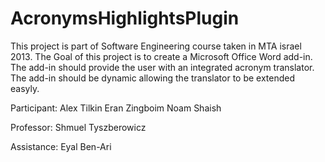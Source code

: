 AcronymsHighlightsPlugin
========================
This project is part of Software Engineering course taken in MTA israel 2013.
The Goal of this project is to create a Microsoft Office Word add-in.
The add-in should provide the user with an integrated acronym translator.
The add-in should be dynamic allowing the translator to be extended easyly.

Participant:
Alex Tilkin
Eran Zingboim
Noam Shaish

Professor:
Shmuel Tyszberowicz

Assistance:
Eyal Ben-Ari
